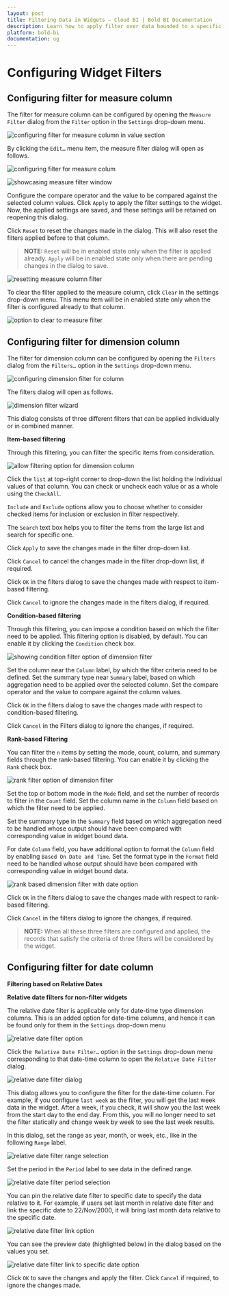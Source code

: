 ```yaml
---
layout: post
title: Filtering Data in Widgets – Cloud BI | Bold BI Documentation
description: Learn how to apply filter over data bounded to a specific widget based on condition and/or other field in Bold BI Cloud.
platform: bold-bi
documentation: ug
---
```


# Configuring Widget Filters

## Configuring filter for measure column

   The filter for measure column can be configured by opening the `Measure Filter` dialog from the `Filter` option in the `Settings` drop-down menu.

   ![configuring filter for measure column in value section](/static/assets/cloud/visualizing-data/working-with-widgets/images/configuringfilterformeasurecolumn_valuesfilter.PNG)

   By clicking the `Edit…` menu item, the measure filter dialog will open as follows.

   ![configuring filter for measure colum](/static/assets/cloud/visualizing-data/working-with-widgets/images/configuringfilterformeasurecolumn_measurefilter.PNG)

   ![showcasing measure filter window](/static/assets/cloud/visualizing-data/working-with-widgets/images/measurefilterwindow.PNG)

   Configure the compare operator and the value to be compared against the selected column values. Click `Apply` to apply the filter settings to the widget. Now, the applied settings are saved, and these settings will be retained on reopening this dialog.

   Click `Reset` to reset the changes made in the dialog. This will also reset the filters applied before to that column.

   > **NOTE:**  `Reset` will be in enabled state only when the filter is applied already. `Apply` will be in enabled state only when there are pending changes in the dialog to save.

   ![resetting measure column filter](/static/assets/cloud/visualizing-data/working-with-widgets/images/configuringfilterformeasurecolumn_reseticon.PNG)

   To clear the filter applied to the measure column, click `Clear` in the settings drop-down menu. This menu item will be in enabled state only when the filter is configured already to that column.

   ![option to clear to measure filter](/static/assets/cloud/visualizing-data/working-with-widgets/images/configuringfilterformeasurecolumn_clearfilter.PNG)


## Configuring filter for dimension column

   The filter for dimension column can be configured by opening the `Filters` dialog from the `Filters…` option in the `Settings` drop-down menu.

   ![configuring dimension filter for column](/static/assets/cloud/visualizing-data/working-with-widgets/images/configuringfilterfordimensioncolumn_columnsfilter.PNG)

   The filters dialog will open as follows.

   ![dimension filter wizard](/static/assets/cloud/visualizing-data/working-with-widgets/images/configuringfilterfordimensioncolumn_filterwizard.PNG)

   This dialog consists of three different filters that can be applied individually or in combined manner.

   **Item-based filtering**

   Through this filtering, you can filter the specific items from consideration.

   ![allow filtering option for dimension column](/static/assets/cloud/visualizing-data/working-with-widgets/images/configuringfilterfordimensioncolumn_allowfiltering.PNG)

   Click the `list` at top-right corner to drop-down the list holding the individual values of that column. You can check or uncheck each value or as a whole using the `CheckAll`.

   `Include` and `Exclude` options allow you to choose whether to consider checked items for inclusion or exclusion in filter respectively.

   The `Search` text box helps you to filter the items from the large list and search for specific one.

   Click `Apply` to save the changes made in the filter drop-down list.

   Click `Cancel` to cancel the changes made in the filter drop-down list, if required.

   Click `OK` in the filters dialog to save the changes made with respect to item-based filtering.

   Click `Cancel` to ignore the changes made in the filters dialog, if required.

   **Condition-based filtering**

   Through this filtering, you can impose a condition based on which the filter need to be applied. This filtering option is disabled, by default. You can enable it by clicking the `Condition` check box.

   ![showing condition filter option of dimension filter](/static/assets/cloud/visualizing-data/working-with-widgets/images/configuringfilterfordimensioncolumn_condition.PNG)

   Set the column near the `Column` label, by which the filter criteria need to be defined. Set the summary type near `Summary` label, based on which aggregation need to be applied over the selected column. Set the compare operator and the value to compare against the column values.

   Click `OK` in the filters dialog to save the changes made with respect to condition-based filtering.

   Click `Cancel` in the Filters dialog to ignore the changes, if required.

   **Rank-based Filtering**

   You can filter the `n` items by setting the mode, count, column, and summary fields through the rank-based filtering. You can enable it by clicking the `Rank` check box.

   ![rank filter option of dimension filter](/static/assets/cloud/visualizing-data/working-with-widgets/images/configuringfilterfordimensioncolumn_rank.PNG)

   Set the top or bottom mode in the `Mode` field, and set the number of records to filter in the `Count` field. Set the column name in the `Column` field based on which the filter need to be applied. 
   
   Set the summary type in the `Summary` field based on which aggregation need to be handled whose output should have been compared with corresponding value in widget bound data.

   For date `Column` field, you have additional option to format the `Column` field by enabling `Based On Date and Time`. Set the format type in the `Format` field need to be handled whose output should have been compared with corresponding value in widget bound data.

   ![rank based dimension filter with date option](/static/assets/cloud/visualizing-data/working-with-widgets/images/configuringfilterfordimensioncolumn_rankdate.PNG)

   Click `OK` in the filters dialog to save the changes made with respect to rank-based filtering.

   Click `Cancel` in the filters dialog to ignore the changes, if required.

   > **NOTE:**  When all these three filters are configured and applied, the records that satisfy the criteria of three filters will be considered by the widget.

## Configuring filter for date column

**Filtering based on Relative Dates**

**Relative date filters for non-filter widgets**

The relative date filter is applicable only for date-time type dimension columns. This is an added option for date-time columns, and hence it can be found only for them in the `Settings` drop-down menu

![relative date filter option](/static/assets/cloud/visualizing-data/working-with-widgets/images/relativedatefilteroption.png)

Click the` Relative Date Filter…` option in the `Settings` drop-down menu corresponding to that date-time column to open the   `Relative Date Filter` dialog.

![relative date filter dialog](/static/assets/cloud/visualizing-data/working-with-widgets/images/relativedatefilterdialog.png)

This dialog allows you to configure the filter for the date-time column. For example, if you configure `last week` as the filter, you will get the last week data in the widget. After a week, if you check, it will show you the last week from the start day to the end day. From this, you will no longer need to set the filter statically and change week by week to see the last week results.

In this dialog, set the range as year, month, or week, etc., like in the following `Range` label.

![relative date filter range selection](/static/assets/cloud/visualizing-data/working-with-widgets/images/relativedatefilterrangelabel.png)

Set the period in the `Period` label to see data in the defined range.

![relative date filter period selection](/static/assets/cloud/visualizing-data/working-with-widgets/images/relativedatefilterperiod.png)

You can pin the relative date filter to specific date to specify the data relative to it. For example, if users set last month in relative date filter and link the specific date to 22/Nov/2000, it will bring last month data relative to the specific date.

![relative date filter link option](/static/assets/cloud/visualizing-data/working-with-widgets/images/relativedatelinkdate.PNG)

You can see the preview date (highlighted below) in the dialog based on the values you set.

![relative date filter link to specific date option](/static/assets/cloud/visualizing-data/working-with-widgets/images/relativedatefilterspecificdate.PNG)

Click `OK` to save the changes and apply the filter.
Click `Cancel` if required, to ignore the changes made.






